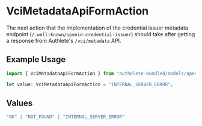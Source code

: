 # VciMetadataApiFormAction

The next action that the implementation of the credential issuer
metadata endpoint (`/.well-known/openid-credential-issuer`)
should take after getting a response from Authlete's
`/vci/metadata` API.


## Example Usage

```typescript
import { VciMetadataApiFormAction } from "authelete-bundled/models/operations";

let value: VciMetadataApiFormAction = "INTERNAL_SERVER_ERROR";
```

## Values

```typescript
"OK" | "NOT_FOUND" | "INTERNAL_SERVER_ERROR"
```